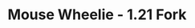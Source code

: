 ---
title: "Mouse Wheelie - 1.21 Fork"
description: "Fork of the mod 'Mouse Wheelie' to update it to 1.21"
hidden: false
link: "https://github.com/copperdevs/mouse-wheelie"
source: "https://github.com/copperdevs/mouse-wheelie"
category: Minecraft
randomResult: true
---